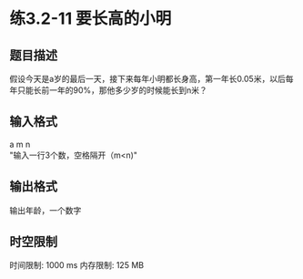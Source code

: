 # 练3.2-11 要长高的小明

## 题目描述

假设今天是a岁的最后一天，接下来每年小明都长身高，第一年长0.05米，以后每年只能长前一年的90%，那他多少岁的时候能长到n米？


## 输入格式

a m n          
"输入一行3个数，空格隔开（m<n)"  


## 输出格式

输出年龄，一个数字


## 时空限制

时间限制: 1000 ms
内存限制: 125 MB
